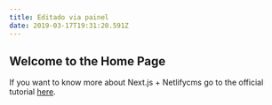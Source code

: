 ```yaml
---
title: Editado via painel
date: 2019-03-17T19:31:20.591Z
---
```


## Welcome to the Home Page

If you want to know more about Next.js + Netlifycms go to the official tutorial [here](https://www.netlifycms.org/docs/nextjs/).
